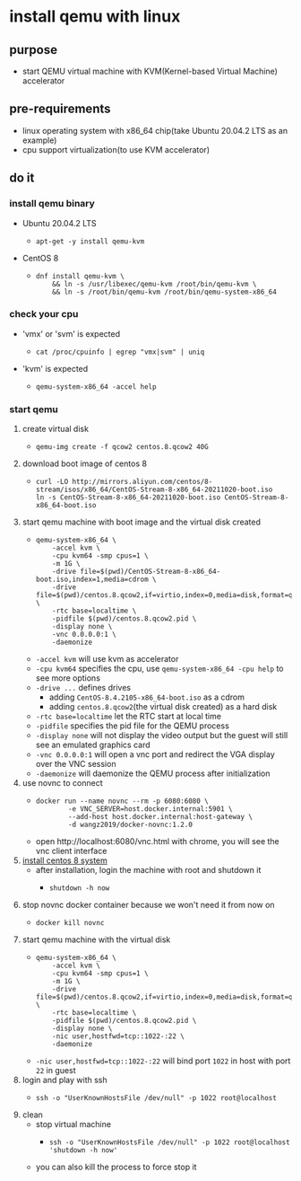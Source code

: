 # install qemu with linux

## purpose

* start QEMU virtual machine with KVM(Kernel-based Virtual Machine) accelerator

## pre-requirements

* linux operating system with x86_64 chip(take Ubuntu 20.04.2 LTS as an example)
* cpu support virtualization(to use KVM accelerator)

## do it

### install qemu binary

* Ubuntu 20.04.2 LTS
    + ```shell
      apt-get -y install qemu-kvm
      ```
* CentOS 8
    + ```shell
      dnf install qemu-kvm \
          && ln -s /usr/libexec/qemu-kvm /root/bin/qemu-kvm \
          && ln -s /root/bin/qemu-kvm /root/bin/qemu-system-x86_64
      ```

### check your cpu

* 'vmx' or 'svm' is expected
    + ```shell
      cat /proc/cpuinfo | egrep "vmx|svm" | uniq
      ```
* 'kvm' is expected
    + ```shell
      qemu-system-x86_64 -accel help
      ```

### start qemu

1. create virtual disk
    * ```shell
      qemu-img create -f qcow2 centos.8.qcow2 40G
      ```
2. download boot image of centos 8
    * ```shell
      curl -LO http://mirrors.aliyun.com/centos/8-stream/isos/x86_64/CentOS-Stream-8-x86_64-20211020-boot.iso
      ln -s CentOS-Stream-8-x86_64-20211020-boot.iso CentOS-Stream-8-x86_64-boot.iso
      ```
3. start qemu machine with boot image and the virtual disk created
    * ```shell
      qemu-system-x86_64 \
          -accel kvm \
          -cpu kvm64 -smp cpus=1 \
          -m 1G \
          -drive file=$(pwd)/CentOS-Stream-8-x86_64-boot.iso,index=1,media=cdrom \
          -drive file=$(pwd)/centos.8.qcow2,if=virtio,index=0,media=disk,format=qcow2 \
          -rtc base=localtime \
          -pidfile $(pwd)/centos.8.qcow2.pid \
          -display none \
          -vnc 0.0.0.0:1 \
          -daemonize
      ```
    * `-accel kvm` will use kvm as accelerator
    * `-cpu kvm64` specifies the cpu, use `qemu-system-x86_64 -cpu help` to see more options
    * `-drive ...` defines drives
        + adding `CentOS-8.4.2105-x86_64-boot.iso` as a cdrom
        + adding `centos.8.qcow2`(the virtual disk created) as a hard disk
    * `-rtc base=localtime` let the RTC start at local time
    * `-pidfile` specifies the pid file for the QEMU process
    * `-display none` will not display the video output but the guest will still see an emulated graphics card
    * `-vnc 0.0.0.0:1` will open a vnc port and redirect the VGA display over the VNC session
    * `-daemonize` will daemonize the QEMU process after initialization
4. use novnc to connect
    * ```shell
      docker run --name novnc --rm -p 6080:6080 \
              -e VNC_SERVER=host.docker.internal:5901 \
              --add-host host.docker.internal:host-gateway \
              -d wangz2019/docker-novnc:1.2.0
      ```
    * open http://localhost:6080/vnc.html with chrome, you will see the vnc client interface
5. [install centos 8 system](../install.centos.8.by.boot.image.md)
    * after installation, login the machine with root and shutdown it
        + ```shell
          shutdown -h now
          ```
6. stop novnc docker container because we won't need it from now on
    * ```shell
      docker kill novnc
      ```
7. start qemu machine with the virtual disk
    * ```shell
      qemu-system-x86_64 \
          -accel kvm \
          -cpu kvm64 -smp cpus=1 \
          -m 1G \
          -drive file=$(pwd)/centos.8.qcow2,if=virtio,index=0,media=disk,format=qcow2 \
          -rtc base=localtime \
          -pidfile $(pwd)/centos.8.qcow2.pid \
          -display none \
          -nic user,hostfwd=tcp::1022-:22 \
          -daemonize
      ```
    * `-nic user,hostfwd=tcp::1022-:22` will bind port `1022` in host with port `22` in guest
8. login and play with ssh
    * ```shell
      ssh -o "UserKnownHostsFile /dev/null" -p 1022 root@localhost
      ```
9. clean
    * stop virtual machine
        + ```shell
          ssh -o "UserKnownHostsFile /dev/null" -p 1022 root@localhost 'shutdown -h now'
          ```
    * you can also kill the process to force stop it
